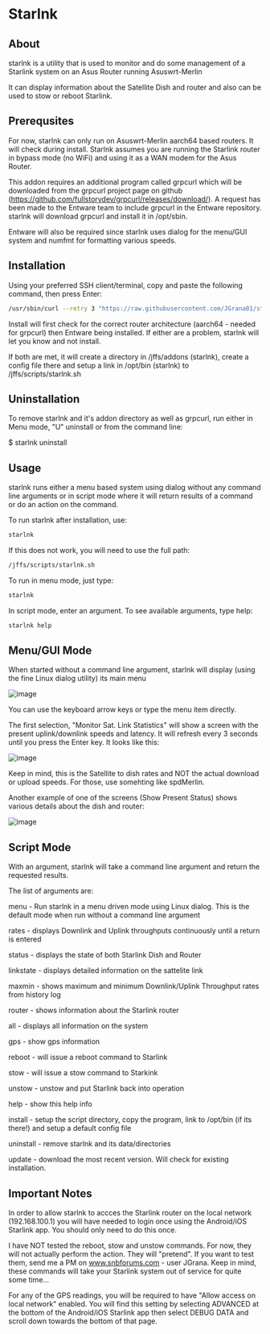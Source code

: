 # Starlnk

## About
starlnk is a utility that is used to monitor and do some management of a Starlink system on an Asus Router running Asuswrt-Merlin

It can display information about the Satellite Dish and router and also can be used to stow or reboot Starlink.

## Prerequsites

For now, starlnk can only run on Asuswrt-Merlin aarch64 based routers. It will check during install.
Starlnk assumes you are running the Starlink router in bypass mode (no WiFi) and using it as a WAN modem for the Asus Router.

This addon requires an additional program called grpcurl which will be downloaded from the grpcurl project page on github
(https://github.com/fullstorydev/grpcurl/releases/download/).
A request has been made to the Entware team to include grpcurl in the Entware repository.
starlnk will download grpcurl and install it in /opt/sbin.

Entware will also be required since starlnk uses dialog for the menu/GUI system and numfmt for formatting various speeds.

## Installation
Using your preferred SSH client/terminal, copy and paste the following command, then press Enter:

```sh
/usr/sbin/curl --retry 3 "https://raw.githubusercontent.com/JGrana01/starlnk/master/starlnk.sh" -o "/jffs/scripts/starlnk.sh" && chmod 0755 /jffs/scripts/starlnk.sh && /jffs/scripts/starlnk.sh install
```
Install will first check for the correct router architecture (aarch64 - needed for grpcurl) then Entware being installed. If either are a problem, starlnk will let you know and not install.

If both are met, it will create a directory in /jffs/addons (starlnk), create a config file there and setup a link in /opt/bin (starlnk) to /jffs/scripts/starlnk.sh

## Uninstallation
To remove starlnk and it's addon directory as well as grpcurl, run either in Menu mode, "U" uninstall or from the command line:

$ starlnk uninstall

## Usage
starlnk runs either a menu based system using dialog without any command line
arguments or in script mode where it will return results of a command or do an
action on the command.

To run starlnk after installation, use:
```sh
starlnk
```

If this does not work, you will need to use the full path:
```sh
/jffs/scripts/starlnk.sh
```
To run in menu mode, just type:
```sh
starlnk
```
In script mode, enter an argument. To see available arguments, type help:
```sh
starlnk help
```

## Menu/GUI Mode
When started without a command line argument, starlnk will display (using the fine Linux dialog utility) its main menu

![image](https://github.com/JGrana01/Starlnk/assets/11652784/0b539b16-c2e1-48e7-86ec-a4f42391700c)

You can use the keyboard arrow keys or type the menu item directly.

The first selection, "Monitor Sat. Link Statistics" will show a screen with the present uplink/downlink speeds and latency. It will refresh every 3 seconds until you press the Enter key. It looks like this:

![image](https://github.com/JGrana01/Starlnk/assets/11652784/f1f6f3d6-f190-46dd-b349-986ada88bff7)

Keep in mind, this is the Satellite to dish rates and NOT the actual download or upload speeds. For those, use somehting like spdMerlin.

Another example of one of the screens (Show Present Status) shows various details about the dish and router:

![image](https://github.com/JGrana01/Starlnk/assets/11652784/45e267ae-3b36-401f-8106-bc8a5301b774)

## Script Mode

With an argument, starlnk will take a command line argument and return the requested results.

The list of arguments are:

menu    - Run starlnk in a menu driven mode using Linux dialog. This is the default
          mode when run without a command line argument

rates - displays Downlink and Uplink throughputs continuously until a return is entered

status - displays the state of both Starlink Dish and Router

linkstate - displays detailed information on the sattelite link

maxmin - shows maximum and minimum Downlink/Uplink Throughput rates from history log

router - shows information about the Starlink router

all - displays all information on the system

gps - show gps information

reboot - will issue a reboot command to Starlink

stow - will issue a stow command to Starkink

unstow - unstow and put Starlink back into operation

help - show this help info

install - setup the script directory, copy the program, link to /opt/bin (if its
                 there!) and setup a default config file

uninstall - remove starlnk and its data/directories

update - download the most recent version. Will check for existing installation.

## Important Notes

In order to allow starlnk to accces the Starlink router on the local network (192.168.100.1) you will have needed to login once using the Android/iOS Starlink app. You should only need to do this once.

I have NOT tested the reboot, stow and unstow commands. For now, they will not actually perform the action. They will "pretend".
If you want to test them, send me a PM on www.snbforums.com - user JGrana.
Keep in mind, these commands will take your Starlink system out of service for quite some time...

For any of the GPS readings, you will be required to have "Allow access on local network" enabled. You will find this setting by selecting ADVANCED at the bottom of the Android/iOS Starlink app then select DEBUG DATA and scroll down towards the bottom of that page.

